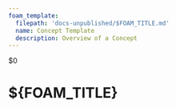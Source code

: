 ```yaml
---
foam_template:
  filepath: 'docs-unpublished/$FOAM_TITLE.md'
  name: Concept Template
  description: Overview of a Concept
---
```

$0
<!---- Image: Logo, Width 75 --------->

# ${FOAM_TITLE}
<!-- What? --------------------------->

<!-- Why Should People Care? --------->

<!---- Image: Screenshot, Width 520 -->

<!-- How Does It Fit Into Process?  -->

<!---- Image: Diagram, Width 720 ----->

<br>

<!----------------------------------------------------------------------------->

<!-- ## ***Nice to Know***
Information that will greatly help in understanding all things ${FOAM_TITLE}:

| *Topic*                         | *Link*                                      |
| ------------------------------- | -------------------------------------       |
| Computer Basics                 | [[Computer-Basics]]                         |
| Windows Basics                  | [[Windows]]                                 |
|                                 |                                             | -->

<!----------------------------------------------------------------------------->

<!-- ## ***Getting Started***
Basic overview for ${FOAM_TITLE}:

| *Topic*                         | *Link*                                     |
| ------------------------------- | ------------------------------------------ |
| Scripting vs Programming        | [[${FOAM_TITLE}-Scripting-vs-Programming]] |
|                                 |                                            | -->

<!-- ## ***Deep Dive***
Specific information once fundamentals are understood:

| *Topic*                         | *Link*                                     |
| ------------------------------- | ------------------------------------------ |
| Common Terms & Definitions      | [[${FOAM_TITLE}-Glossary]]                 |
| In Memory Encryption            | [[${FOAM_TITLE}-In-Memory-Encryption]]     |
|                                 |                                            | -->

<!----------------------------------------------------------------------------->

<!-- ## ***Implementations***
Examples of *${FOAM_TITLE}* in real world use.

| *Topic*                         | *Link*                                     |
| ------------------------------- | ------------------------------------------ |
| .NET                            | [[.NET]]                                   |
| Python                          | [[Python]]                                 |
|                                 |                                            | -->

<!----------------------------------------------------------------------------->

<!-- ## ***Common Questions***
Questions you may have:

| *Question*                           | *Answer*                              |
| ------------------------------------ | ------------------------------------- |
|                                      | [Answer](#inline-answer-1)            |
|                                      |                                       | -->

<!-- ## **Inline Answer 1** -->

<!----------------------------------------------------------------------------->

<!-- ## ***Related***
Topics related to ${FOAM_TITLE}:

| *Topic & Link*                       | *Why*                                 |
| ------------------------------------ | ------------------------------------- |
| [[Business-Analysis]]                | Business Analysis                     |
| [[SDLC]]                             | Software Development Life Cycle       |
|                                      |                                       | -->

<!----------------------------------------------------------------------------->
